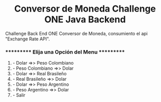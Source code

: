 <h1 align="center"> Conversor de Moneda Challenge ONE Java Backend </h1>

Challenge Back End ONE  Conversor de Moneda, consumiento el api "Exchange Rate API".

<h3>********* Elija una Opción del Menu *********</h3>
<ol>
<li> - Dolar =>> Peso Colombiano </li>
<li> - Peso Colombiano =>> Dolar </li>
<li> - Dolar =>> Real Brasileño </li>
<li> - Real Brasileño =>> Dolar </li>
<li> - Dolar =>> Peso Argentino </li>
<li> - Peso Argentino =>> Dolar </li>
<li> - Salir </li>
</ol>

